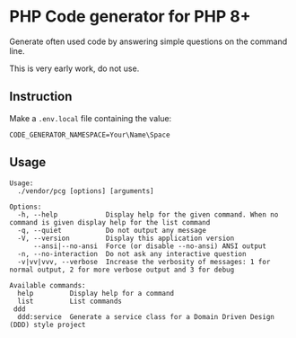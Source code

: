 # PHP Code generator for PHP 8+

Generate often used code by answering simple questions on the command line.

This is very early work, do not use.

## Instruction

Make a `.env.local` file containing the value:

```
CODE_GENERATOR_NAMESPACE=Your\Name\Space
```

## Usage

```
Usage:
  ./vendor/pcg [options] [arguments]

Options:
  -h, --help            Display help for the given command. When no command is given display help for the list command
  -q, --quiet           Do not output any message
  -V, --version         Display this application version
      --ansi|--no-ansi  Force (or disable --no-ansi) ANSI output
  -n, --no-interaction  Do not ask any interactive question
  -v|vv|vvv, --verbose  Increase the verbosity of messages: 1 for normal output, 2 for more verbose output and 3 for debug

Available commands:
  help         Display help for a command
  list         List commands
 ddd
  ddd:service  Generate a service class for a Domain Driven Design (DDD) style project
```